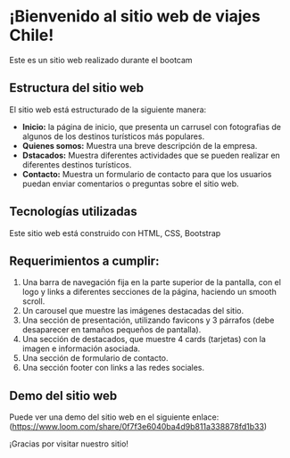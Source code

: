 # ¡Bienvenido al sitio web de viajes Chile!

Este es un sitio web realizado durante el bootcam

## Estructura del sitio web
El sitio web está estructurado de la siguiente manera:

- **Inicio:** la página de inicio, que presenta un carrusel con fotografias de algunos de los destinos turísticos más populares.
- **Quienes somos:** Muestra una breve descripción de la empresa.
- **Dstacados:** Muestra diferentes actividades que se pueden realizar en diferentes destinos turísticos.
- **Contacto:** Muestra un formulario de contacto para que los usuarios puedan enviar comentarios o preguntas sobre el sitio web.

## Tecnologías utilizadas
Este sitio web está construido con HTML, CSS, Bootstrap

## Requerimientos a cumplir:
1. Una barra de navegación fija en la parte superior de la pantalla, con el logo y links a
diferentes secciones de la página, haciendo un smooth scroll.
2. Un carousel que muestre las imágenes destacadas del sitio.
3. Una sección de presentación, utilizando favicons y 3 párrafos (debe desaparecer en
tamaños pequeños de pantalla).
4. Una sección de destacados, que muestre 4 cards (tarjetas) con la imagen e
información asociada.
5. Una sección de formulario de contacto.
6. Una sección footer con links a las redes sociales.

## Demo del sitio web
Puede ver una demo del sitio web en el siguiente enlace: (https://www.loom.com/share/0f7f3e6040ba4d9b811a338878fd1b33)

¡Gracias por visitar nuestro sitio!







